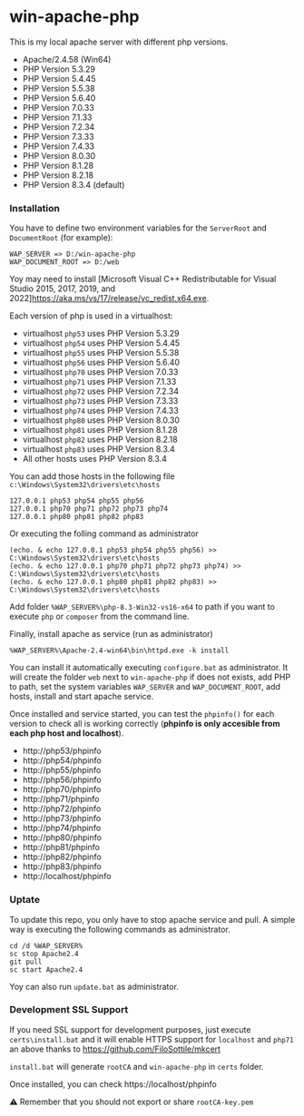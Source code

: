 # win-apache-php

This is my local apache server with different php versions.

 - Apache/2.4.58 (Win64)
 - PHP Version 5.3.29
 - PHP Version 5.4.45
 - PHP Version 5.5.38
 - PHP Version 5.6.40
 - PHP Version 7.0.33
 - PHP Version 7.1.33
 - PHP Version 7.2.34
 - PHP Version 7.3.33
 - PHP Version 7.4.33
 - PHP Version 8.0.30
 - PHP Version 8.1.28
 - PHP Version 8.2.18
 - PHP Version 8.3.4 (default)

### Installation

You have to define two environment variables for the `ServerRoot` and `DocumentRoot` (for example):  
```
WAP_SERVER => D:/win-apache-php  
WAP_DOCUMENT_ROOT => D:/web
```

Yoy may need to install [Microsoft Visual C++ Redistributable for Visual Studio 2015, 2017, 2019, and 2022]https://aka.ms/vs/17/release/vc_redist.x64.exe.

Each version of php is used in a virtualhost:
 - virtualhost `php53` uses PHP Version 5.3.29
 - virtualhost `php54` uses PHP Version 5.4.45
 - virtualhost `php55` uses PHP Version 5.5.38
 - virtualhost `php56` uses PHP Version 5.6.40
 - virtualhost `php70` uses PHP Version 7.0.33
 - virtualhost `php71` uses PHP Version 7.1.33
 - virtualhost `php72` uses PHP Version 7.2.34
 - virtualhost `php73` uses PHP Version 7.3.33
 - virtualhost `php74` uses PHP Version 7.4.33
 - virtualhost `php80` uses PHP Version 8.0.30
 - virtualhost `php81` uses PHP Version 8.1.28
 - virtualhost `php82` uses PHP Version 8.2.18
 - virtualhost `php83` uses PHP Version 8.3.4
 - All other hosts uses PHP Version 8.3.4
 
You can add those hosts in the following file `c:\Windows\System32\drivers\etc\hosts`
```
127.0.0.1 php53 php54 php55 php56
127.0.0.1 php70 php71 php72 php73 php74
127.0.0.1 php80 php81 php82 php83
```
Or executing the folling command as administrator
```
(echo. & echo 127.0.0.1 php53 php54 php55 php56) >> C:\Windows\System32\drivers\etc\hosts
(echo. & echo 127.0.0.1 php70 php71 php72 php73 php74) >> C:\Windows\System32\drivers\etc\hosts
(echo. & echo 127.0.0.1 php80 php81 php82 php83) >> C:\Windows\System32\drivers\etc\hosts
```

Add folder `%WAP_SERVER%\php-8.3-Win32-vs16-x64` to path if you want to execute `php` or `composer` from the command line.

Finally, install apache as service (run as administrator)
```
%WAP_SERVER%\Apache-2.4-win64\bin\httpd.exe -k install
```

You can install it automatically executing `configure.bat` as administrator. It will create the folder `web` next to `win-apache-php` if does not exists, add PHP to path, set the system variables `WAP_SERVER` and `WAP_DOCUMENT_ROOT`, add hosts, install and start apache service.

Once installed and service started, you can test the `phpinfo()` for each version to check all is working correctly (**phpinfo is only accesible from each php host and localhost**).
- http://php53/phpinfo
- http://php54/phpinfo
- http://php55/phpinfo
- http://php56/phpinfo
- http://php70/phpinfo
- http://php71/phpinfo
- http://php72/phpinfo
- http://php73/phpinfo
- http://php74/phpinfo
- http://php80/phpinfo
- http://php81/phpinfo
- http://php82/phpinfo
- http://php83/phpinfo
- http://localhost/phpinfo

### Uptate

To update this repo, you only have to stop apache service and pull. A simple way is executing the following commands as administrator.
```
cd /d %WAP_SERVER%
sc stop Apache2.4  
git pull  
sc start Apache2.4  
```
Yoy can also run `update.bat` as administrator.

### Development SSL Support

If you need SSL support for development purposes, just execute `certs\install.bat` and it will enable HTTPS support for `localhost` and `php71` an above thanks to https://github.com/FiloSottile/mkcert

`install.bat` will generate `rootCA` and `win-apache-php` in `certs` folder.

Once installed, you can check https://localhost/phpinfo

⚠️ Remember that you should not export or share `rootCA-key.pem`

